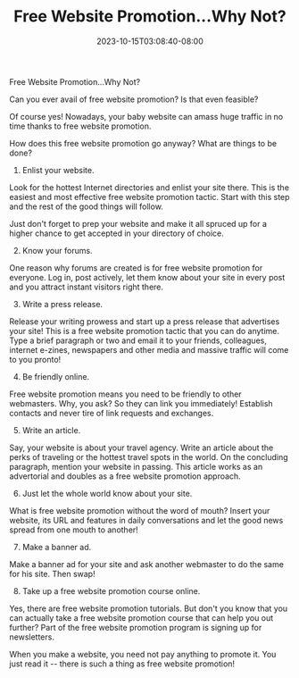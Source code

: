 ﻿---
title: "Free Website Promotion...Why Not?"
date: 2023-10-15T03:08:40-08:00
description: "25 articles marketing Tips for Web Success"
featured_image: "/images/25 articles marketing.jpg"
tags: ["25 articles marketing"]
---

Free Website Promotion...Why Not?


Can you ever avail of free website promotion? Is that even feasible? 

Of course yes! Nowadays, your baby website can amass huge traffic in no time thanks to free website promotion.

How does this free website promotion go anyway? What are things to be done?

1. Enlist your website.

Look for the hottest Internet directories and enlist your site there. This is the easiest and most effective free website promotion tactic. Start with this step and the rest of the good things will follow.

Just don't forget to prep your website and make it all spruced up for a higher chance to get accepted in your directory of choice.

2. Know your forums.

One reason why forums are created is for free website promotion for everyone. Log in, post actively, let them know about your site in every post and you attract instant visitors right there.

3. Write a press release.

Release your writing prowess and start up a press release that advertises your site! This is a free website promotion tactic that you can do anytime. Type a brief paragraph or two and email it to your friends, colleagues, internet e-zines, newspapers and other media and massive traffic will come to you pronto!

4. Be friendly online.

Free website promotion means you need to be friendly to other webmasters. Why, you ask? So they can link you immediately! Establish contacts and never tire of link requests and exchanges. 

5. Write an article.

Say, your website is about your travel agency. Write an article about the perks of traveling or the hottest travel spots in the world. On the concluding paragraph, mention your website in passing. This article works as an advertorial and doubles as a free website promotion approach.

6. Just let the whole world know about your site.

What is free website promotion without the word of mouth? Insert your website, its URL and features in daily conversations and let the good news spread from one mouth to another!

7. Make a banner ad.

Make a banner ad for your site and ask another webmaster to do the same for his site. Then swap!

8. Take up a free website promotion course online.

Yes, there are free website promotion tutorials. But don't you know that you can actually take a free website promotion course that can help you out further? Part of the free website promotion program is signing up for newsletters.

When you make a website, you need not pay anything to promote it. You just read it -- there is such a thing as free website promotion!



